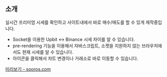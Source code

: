 ## 소개

실시간 프리미엄 시세를 확인하고 사이트내에서 바로 매수/매도를 할 수 있게 제작중입니다.

- Socket을 이용한 Upbit ↔ Binance 시세 차이를 알 수 있습니다.
- pre-rendering 기능을 이용해서 자바스크립트, 소켓을 지원하지 않는 브라우저에서도 현재 시세를 알 수 있습니다.
- 아이콘을 클릭해서 차트 변경이나 거래소로 바로 이동할 수 있습니다.

[미리보기 - sooros.com](https://sooros.com/)
